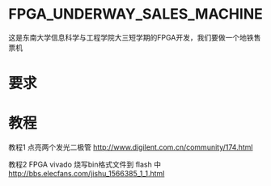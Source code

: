 # FPGA_UNDERWAY_SALES_MACHINE
这是东南大学信息科学与工程学院大三短学期的FPGA开发，我们要做一个地铁售票机

# 要求

# 教程

教程1 点亮两个发光二极管 http://www.digilent.com.cn/community/174.html

教程2 FPGA vivado 烧写bin格式文件到 flash 中 http://bbs.elecfans.com/jishu_1566385_1_1.html
